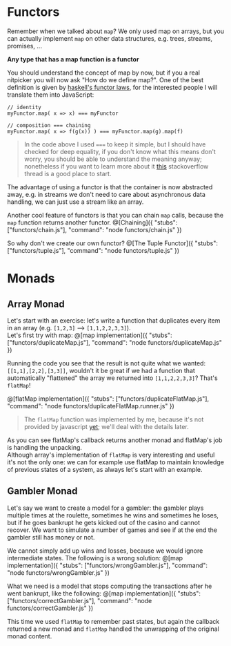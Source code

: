 # Functors
Remember when we talked about `map`? We only used map on arrays, but you can actually implement `map` on other data structures, e.g. trees, streams, promises, ...  

**Any type that has a map function is a functor**

You should understand the concept of map by now, but if you a real nitpicker you will now ask "How do we define map?". One of the best definition is given by [haskell's functor laws](https://wiki.haskell.org/Functor), for the interested people I will translate them into JavaScript:

```
// identity
myFunctor.map( x => x) === myFunctor

// composition === chaining
myFunctor.map( x => f(g(x)) ) === myFunctor.map(g).map(f)
```

> In the code above I used `===` to keep it simple, but I should have checked for deep equality, if you don't know what this means don't worry, you should be able to understand the meaning anyway; nonetheless if you want to learn more about it [this](https://stackoverflow.com/questions/1068834/object-comparison-in-javascript) stackoverflow thread is a good place to start.

The advantage of using a functor is that the container is now abstracted away, e.g. in streams we don't need to care about asynchronous data handling, we can just use a stream like an array.

Another cool feature of functors is that you can chain `map` calls, because the `map` function returns another functor.
@[Chaining]({ "stubs": ["functors/chain.js"], "command": "node functors/chain.js" })

So why don't we create our own functor?
@[The Tuple Functor]({ "stubs": ["functors/tuple.js"], "command": "node functors/tuple.js" })

# Monads
## Array Monad
Let's start with an exercise: let's write a function that duplicates every item in an array (e.g. `[1,2,3]` --> `[1,1,2,2,3,3]`).  
Let's first try with map:
@[map implementation]({ "stubs": ["functors/duplicateMap.js"], "command": "node functors/duplicateMap.js" })

Running the code you see that the result is not quite what we wanted: `[[1,1],[2,2],[3,3]]`, wouldn't it be great if we had a function that automatically "flattened" the array we returned into `[1,1,2,2,3,3]`? That's `flatMap`!

@[flatMap implementation]({ "stubs": ["functors/duplicateFlatMap.js"], "command": "node functors/duplicateFlatMap.runner.js" })

> The `flatMap` function was implemented by me, because it's not provided by javascript [yet](https://tc39.github.io/proposal-flatMap/); we'll deal with the details later.

As you can see flatMap's callback returns another monad and flatMap's job is handling the unpacking.  
Although array's implementation of `flatMap` is very interesting and useful it's not the only one: we can for example use flatMap to maintain knowledge of previous states of a system, as always let's start with an example.

## Gambler Monad
Let's say we want to create a model for a gambler: the gambler plays multiple times at the roulette, sometimes he wins and sometimes he loses, but if he goes bankrupt he gets kicked out of the casino and cannot recover. We want to simulate a number of games and see if at the end the gambler still has money or not.

We cannot simply add up wins and losses, because we would ignore intermediate states. The following is a wrong solution:
@[map implementation]({ "stubs": ["functors/wrongGambler.js"], "command": "node functors/wrongGambler.js" })

What we need is a model that stops computing the transactions after he went bankrupt, like the following:
@[map implementation]({ "stubs": ["functors/correctGambler.js"], "command": "node functors/correctGambler.js" })

This time we used `flatMap` to remember past states, but again the callback returned a new monad and `flatMap` handled the unwrapping of the original monad content.
